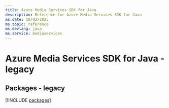 ```yaml
---
title: Azure Media Services SDK for Java
description: Reference for Azure Media Services SDK for Java
ms.date: 10/02/2025
ms.topic: reference
ms.devlang: java
ms.service: mediaservices
---
```

# Azure Media Services SDK for Java - legacy
## Packages - legacy
[!INCLUDE [packages](media-services-index.md)]